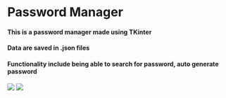 # Password Manager
#### This is a password manager made using TKinter
#### Data are saved in .json files
#### Functionality include being able to search for password, auto generate password

<img src="https://cdn-useast1.kapwing.com/final_63d84774963acc0139dad939_785482.gif">

<img src="https://gifyu.com/image/Smigq">




